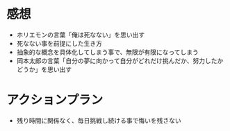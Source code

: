 # 感想
- ホリエモンの言葉「俺は死なない」を思い出す
- 死なない事を前提にした生き方
- 抽象的な概念を具体化してしまう事で、無限が有限になってしまう
- 岡本太郎の言葉「自分の夢に向かって自分がどれだけ挑んだか、努力したかどうか」を思い出す
# アクションプラン
- 残り時間に関係なく、毎日挑戦し続ける事で悔いを残さない
